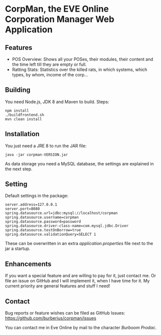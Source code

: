 # CorpMan, the EVE Online Corporation Manager Web Application

## Features
- POS Overview: Shows all your POSes, their modules, their content and 
the time left till they are empty or full.   
- Ratting Stats: Statistics over the killed rats, in which systems, which 
  types, by whom, income of the corp...

## Building
You need Node.js, JDK 8 and Maven to build. Steps:

```
npm install
./buildfrontend.sh
mvn clean install
```

## Installation
You just need a JRE 8 to run the JAR file:

```
java -jar corpman-VERSION.jar
```
As data storage you need a MySQL database, the settings are explained in the next step.

## Setting
Default settings in the package:
```
server.address=127.0.0.1
server.port=8080
spring.datasource.url=jdbc:mysql://localhost/corpman
spring.datasource.username=corpman
spring.datasource.password=password
spring.datasource.driver-class-name=com.mysql.jdbc.Driver
spring.datasource.testOnBorrow=true
spring.datasource.validationQuery=SELECT 1
```
These can be overwritten in an extra *application.properties* 
file next to the jar a startup.

## Enhancements
If you want a special feature and are willing to pay for it, just contact me. Or file an
issue on GitHub and I will implement it, when I have time for it.
My current priority are general features and stuff I need!

## Contact
Bug reports or feature wishes can be filed as GitHub Issues:
https://github.com/burberius/corpman/issues

You can contact me in Eve Online by mail to the character *Burboom Prodac*.